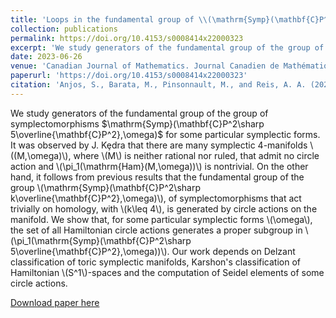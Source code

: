 ```yaml
---
title: 'Loops in the fundamental group of \\(\mathrm{Symp}(\mathbf{C}P^2\sharp 5\overline{\mathbf{C}P^2},\omega)\\) which are not represented by circle actions'
collection: publications
permalink: https://doi.org/10.4153/s0008414x22000323
excerpt: 'We study generators of the fundamental group of the group of symplectomorphisms $\mathrm{Symp}(\mathbf{C}P^2\sharp 5\overline{\mathbf{C}P^2},\omega)$ for some particular symplectic forms.'
date: 2023-06-26
venue: 'Canadian Journal of Mathematics. Journal Canadien de Mathématiques'
paperurl: 'https://doi.org/10.4153/s0008414x22000323'
citation: 'Anjos, S., Barata, M., Pinsonnault, M., and Reis, A. A. (2023). &quot;Loops in the fundamental group of \\(\mathrm{Symp}(\mathbf{C}P^2\sharp 5\overline{\mathbf{C}P^2},\omega)\\) which are not represented by circle actions.&quot; <i>https://doi.org/10.4153/s0008414x22000323</i>.'
---
```

We study generators of the fundamental group of the group of symplectomorphisms $\mathrm{Symp}(\mathbf{C}P^2\sharp 5\overline{\mathbf{C}P^2},\omega)$ for some particular symplectic forms. It was observed by J. Kȩdra that there are many symplectic 4-manifolds \\((M,\omega)\\), where \\(M\\) is neither rational nor ruled, that admit no circle action and \\(\pi_1(\mathrm{Ham}(M,\omega))\\) is nontrivial. On the other hand, it follows from previous results that the fundamental group of the group \\(\mathrm{Symp}(\mathbf{C}P^2\sharp k\overline{\mathbf{C}P^2},\omega)\\), of symplectomorphisms that act trivially on homology, with \\(k\leq 4\\), is generated by circle actions on the manifold. We show that, for some particular symplectic forms \\(\omega\\), the set of all Hamiltonian circle actions generates a proper subgroup in \\(\pi_1(\mathrm{Symp}(\mathbf{C}P^2\sharp 5\overline{\mathbf{C}P^2},\omega))\\). Our work depends on Delzant classification of toric symplectic manifolds, Karshon's classification of Hamiltonian \\(S^1\\)-spaces and the computation of Seidel elements of some circle actions.

[Download paper here](https://arxiv.org/abs/2306.15046)

